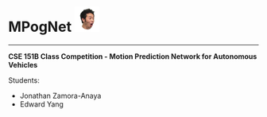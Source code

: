 <h1> MPogNet <img src="pog.png" alt="pog" width="50"/></h1>

---

**CSE 151B Class Competition - Motion Prediction Network for Autonomous Vehicles**

Students:
- Jonathan Zamora-Anaya
- Edward Yang